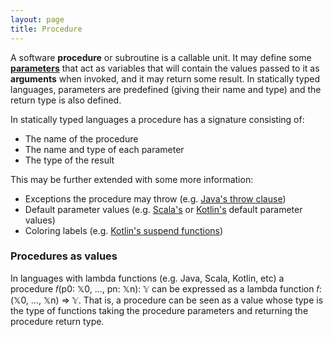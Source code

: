 ```yaml
---
layout: page
title: Procedure
---
```


A software **procedure** or subroutine is a callable unit. It may define some **[parameters](https://en.wikipedia.org/wiki/Parameter_(computer_programming))** that act as variables that will contain the values passed to it as **arguments** when invoked, and it may return some result. In statically typed languages, parameters are predefined (giving their name and type) and the return type is also defined.

In statically typed languages a procedure has a signature consisting of:

- The name of the procedure
- The name and type of each parameter
- The type of the result

This may be further extended with some more information:

- Exceptions the procedure may throw (e.g. [Java's throw clause](https://docs.oracle.com/javase/tutorial/essential/exceptions/declaring.html))
- Default parameter values (e.g. [Scala's](https://docs.scala-lang.org/tour/default-parameter-values.html) or [Kotlin's](https://kotlinlang.org/docs/functions.html#default-arguments) default parameter values)
- Coloring labels (e.g. [Kotlin's suspend functions](https://kotlinlang.org/docs/flow.html#suspending-functions))

### Procedures as values

In languages with lambda functions (e.g. Java, Scala, Kotlin, etc) a procedure 𝑓(p0: 𝕏0, ..., pn: 𝕏n): 𝕐 can be expressed as a lambda function 𝑓: (𝕏0, ..., 𝕏n) ⇒ 𝕐. That is, a procedure can be seen as a value whose type is the type of functions taking the procedure parameters and returning the procedure return type.


